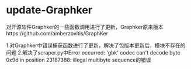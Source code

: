 # update-Graphker

对开源软件Graphker的一些函数调用进行了更新，Graphker原来版本https://github.com/amberzovitis/GraphKer

1.对Graphker中错误捕获函数进行了更新，解决了包版本更新后，模块不存在的问题
2.解决了scraper.py中Error occurred: 'gbk' codec can't decode byte 0x9d in position 23187388: illegal multibyte sequence的错误
